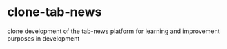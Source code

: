 # clone-tab-news

clone development of the tab-news platform for learning and improvement purposes in development

